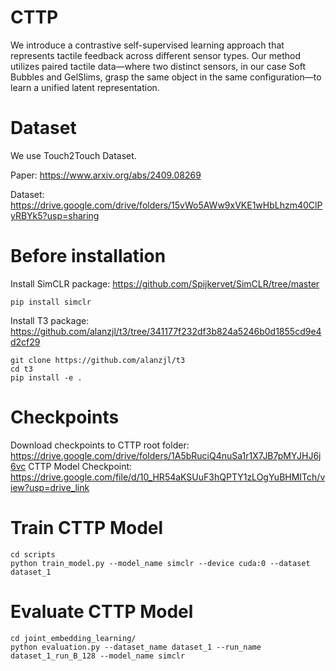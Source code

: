 # CTTP
We introduce a contrastive self-supervised learning approach that represents tactile feedback across different sensor types. Our method utilizes paired tactile data—where two distinct sensors, in our case Soft Bubbles and GelSlims, grasp the same object in the same configuration—to learn a unified latent representation.

# Dataset
We use Touch2Touch Dataset.

Paper: https://www.arxiv.org/abs/2409.08269

Dataset: https://drive.google.com/drive/folders/15vWo5AWw9xVKE1wHbLhzm40ClPyRBYk5?usp=sharing

# Before installation
Install SimCLR package: https://github.com/Spijkervet/SimCLR/tree/master
```
pip install simclr
```

Install T3 package: https://github.com/alanzjl/t3/tree/341177f232df3b824a5246b0d1855cd9e4d2cf29
```
git clone https://github.com/alanzjl/t3
cd t3
pip install -e .
```

# Checkpoints
Download checkpoints to CTTP root folder: https://drive.google.com/drive/folders/1A5bRuciQ4nuSa1r1X7JB7pMYJHJ6j6vc
CTTP Model Checkpoint: https://drive.google.com/file/d/10_HR54aKSUuF3hQPTY1zLOgYuBHMITch/view?usp=drive_link

# Train CTTP Model
```
cd scripts
python train_model.py --model_name simclr --device cuda:0 --dataset dataset_1
```

# Evaluate CTTP Model
```
cd joint_embedding_learning/
python evaluation.py --dataset_name dataset_1 --run_name dataset_1_run_B_128 --model_name simclr
```
